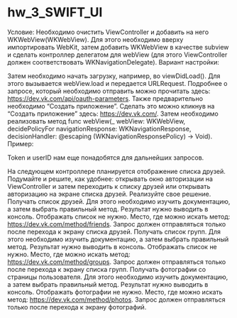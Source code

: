 # hw_3_SWIFT_UI
Условие:
Необходимо очистить ViewController и добавить на него WKWebView(WKWebView). Для этого необходимо вверху импортировать WebKit, затем добавить WKWebView в качестве subview и сделать контроллер делегатом для webView (для этого ViewController должен соответствовать WKNavigationDelegate).
Вариант настройки:

Затем необходимо начать загрузку, например, во viewDidLoad(). Для этого вызывается webView.load и передается URLRequest. Подробнее о запросе, который необходимо отправить можно прочитать здесь: https://dev.vk.com/api/oauth-parameters.
Также предварительно необходимо “Создать приложение”. Сделать это можно кликнув на “Создать приложение” здесь: https://dev.vk.com/.
Затем необходимо реализовать метод func webView(_ webView: WKWebView, decidePolicyFor navigationResponse: WKNavigationResponse, decisionHandler: @escaping (WKNavigationResponsePolicy) -> Void). Пример:

Token и userID нам еще понадобятся для дальнейших запросов.

На следующем контроллере планируется отображение списка друзей. Подумайте и решите, как удобнее: открывать окно авторизации на ViewController и затем переходить к списку друзей или открывать авторизацию на экране списка друзей. Реализуйте свое решение.
Получать список друзей. Для этого необходимо изучить документацию, а затем выбрать правильный метод. Результат нужно выводить в консоль. Отображать список не нужно. Место, где можно искать метод: https://dev.vk.com/method/friends.
Запрос должен отправляться только после перехода к экрану списка друзей.
Получать список групп. Для этого необходимо изучить документацию, а затем выбрать правильный метод. Результат нужно выводить в консоль. Отображать список не нужно. Место, где можно искать метод: https://dev.vk.com/method/groups.
Запрос должен отправляться только после перехода к экрану списка групп.
Получать фотографии со страницы пользователя. Для этого необходимо изучить документацию, а затем выбрать правильный метод. Результат нужно выводить в консоль. Отображать фотографии не нужно. Место, где можно искать метод: https://dev.vk.com/method/photos.
Запрос должен отправляться только после перехода к экрану фотографий.
